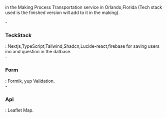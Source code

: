 in the Making Process Transportation service in Orlando,Florida (Tech stack used is the finished version will add to it in the making).

-<h3 className="text-pink-500">TeckStack</h3>: Nextjs,TypeScript,Tailwind,Shadcn,Lucide-react,firebase for saving users ino and question in the datbase. <br/> -<h3 className="text-pink-500">Form</h3>: Formik, yup Validation.<br/> -<h3 className="text-pink-500">Api</h3>: Leaflet Map.
